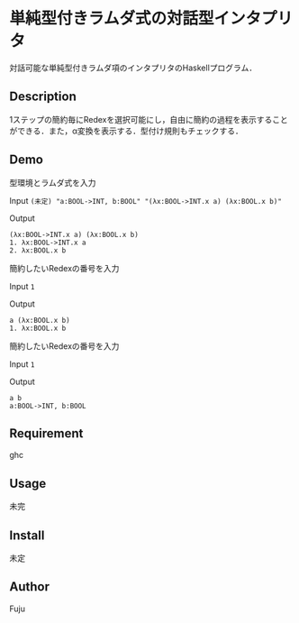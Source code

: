 単純型付きラムダ式の対話型インタプリタ
====

対話可能な単純型付きラムダ項のインタプリタのHaskellプログラム．

## Description
1ステップの簡約毎にRedexを選択可能にし，自由に簡約の過程を表示することができる．また，α変換を表示する．型付け規則もチェックする．

## Demo
型環境とラムダ式を入力

Input
`(未定) "a:BOOL->INT, b:BOOL" "(λx:BOOL->INT.x a) (λx:BOOL.x b)"`

Output
```
(λx:BOOL->INT.x a) (λx:BOOL.x b)
1. λx:BOOL->INT.x a
2. λx:BOOL.x b
```

簡約したいRedexの番号を入力

Input
`1`

Output
```
a (λx:BOOL.x b)
1. λx:BOOL.x b
```

簡約したいRedexの番号を入力

Input
`1`

Output
```
a b
a:BOOL->INT, b:BOOL
```

## Requirement
ghc

## Usage
未完

## Install
未定

## Author

Fuju